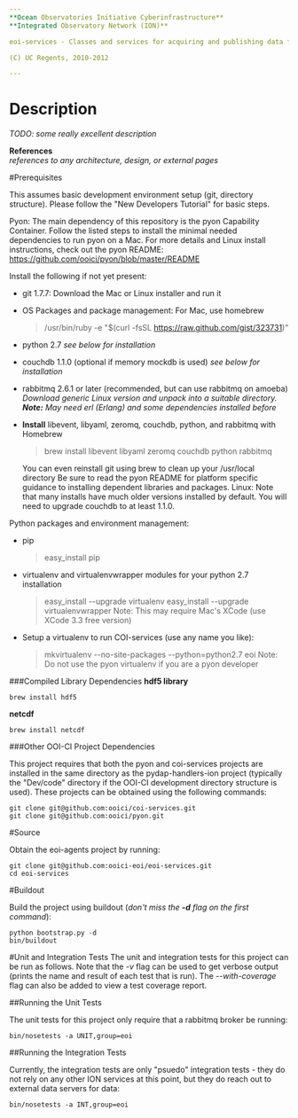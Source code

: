 ```yaml
---
**Ocean Observatories Initiative Cyberinfrastructure** 
**Integrated Observatory Network (ION)** 

eoi-services - Classes and services for acquiring and publishing data from external sources

(C) UC Regents, 2010-2012

---
```


# Description
*TODO: some really excellent description*

**References**  
*references to any architecture, design, or external pages*

#Prerequisites

This assumes basic development environment setup (git, directory structure). Please follow the
"New Developers Tutorial" for basic steps.

Pyon: The main dependency of this repository is the pyon Capability Container. Follow the listed
steps to install the minimal needed dependencies to run pyon on a Mac. For more details and Linux
install instructions, check out the pyon README: https://github.com/ooici/pyon/blob/master/README



Install the following if not yet present:

- git 1.7.7: Download the Mac or Linux installer and run it

- OS Packages and package management:
For Mac, use homebrew
    > /usr/bin/ruby -e "$(curl -fsSL https://raw.github.com/gist/323731)"
- python 2.7
*see below for installation*

* couchdb 1.1.0 (optional if memory mockdb is used)
*see below for installation*

- rabbitmq 2.6.1 or later (recommended, but can use rabbitmq on amoeba)
    *Download generic Linux version and unpack into a suitable directory.
    **Note:** May need erl (Erlang) and some dependencies installed before*

- **Install** libevent, libyaml, zeromq, couchdb, python, and rabbitmq with Homebrew
    > brew install libevent libyaml zeromq couchdb python rabbitmq

    You can even reinstall git using brew to clean up your /usr/local directory
    Be sure to read the pyon README for platform specific guidance to installing
    dependent libraries and packages.
    Linux: Note that many installs have much older versions installed by default.
    You will need to upgrade couchdb to at least 1.1.0.

Python packages and environment management:

- pip
    > easy_install pip

- virtualenv and virtualenvwrapper modules for your python 2.7 installation
    > easy_install --upgrade virtualenv
    > easy_install --upgrade virtualenvwrapper
    Note: This may require Mac's XCode (use XCode 3.3 free version)

- Setup a virtualenv to run COI-services (use any name you like):
    > mkvirtualenv --no-site-packages --python=python2.7 eoi
    Note: Do not use the pyon virtualenv if you are a pyon developer

###Compiled Library Dependencies
**hdf5 library**

    brew install hdf5

**netcdf**

    brew install netcdf
 

###Other OOI-CI Project Dependencies

This project requires that both the pyon and coi-services projects are installed in the same directory as the pydap-handlers-ion project (typically the "Dev/code" directory if the OOI-CI development directory structure is used).  These projects can be obtained using the following commands:

    git clone git@github.com:ooici/coi-services.git
    git clone git@github.com:ooici/pyon.git

#Source

Obtain the eoi-agents project by running:  

    git clone git@github.com:ooici-eoi/eoi-services.git
    cd eoi-services

#Buildout

Build the project using buildout (*don't miss the **-d** flag on the first command*):

    python bootstrap.py -d
    bin/buildout

#Unit and Integration Tests
The unit and integration tests for this project can be run as follows.  Note that the *-v* flag can be used to get verbose output (prints the name and result of each test that is run).  The *--with-coverage* flag can also be added to view a test coverage report.

##Running the Unit Tests

The unit tests for this project only require that a rabbitmq broker be running:

    bin/nosetests -a UNIT,group=eoi

##Running the Integration Tests

Currently, the integration tests are only "psuedo" integration tests - they do not rely on any other ION services at this point, but they do reach out to external data servers for data:

    bin/nosetests -a INT,group=eoi
